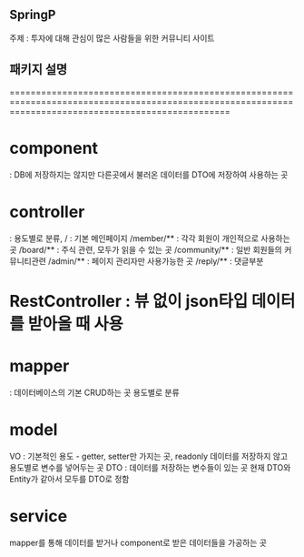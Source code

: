 ## SpringP
주제 : 
투자에 대해 관심이 많은 사람들을 위한 커뮤니티 사이트

## 패키지 설명
======================================================================================================================================================
# component 
: DB에 저장하지는 않지만 다른곳에서 불러온 데이터를 DTO에 저장하여 사용하는 곳


# controller 
  : 용도별로 분류, 
  / : 기본 메인페이지
  /member/** : 각각 회원이 개인적으로 사용하는 곳
  /board/** : 주식 관련, 모두가 읽을 수 있는 곳
  /community/** : 일반 회원들의 커뮤니티관련
  /admin/** : 페이지 관리자만 사용가능한 곳
  /reply/** : 댓글부분

# RestController : 뷰 없이 json타입 데이터를 받아올 때 사용


# mapper 
: 데이터베이스의 기본 CRUD하는 곳
용도별로 분류


# model
VO 
: 기본적인 용도 - getter, setter만 가지는 곳, readonly
데이터를 저장하지 않고 용도별로 변수를 넣어두는 곳
DTO 
: 데이터를 저장하는 변수들이 있는 곳
현재 DTO와 Entity가 같아서 모두를 DTO로 정함


# service
mapper를 통해 데이터를 받거나 component로 받은 데이터들을 가공하는 곳
















